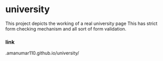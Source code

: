 # university
This project depicts the working of a real university page
This has strict form checking mechanism and all sort of form validation.
### link
.amanumar110.github.io/university/
